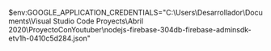 $env:GOOGLE_APPLICATION_CREDENTIALS="C:\Users\Desarrollador\Documents\Visual Studio Code Proyects\Abril 2020\ProyectoConYoutuber\nodejs-firebase-304db-firebase-adminsdk-etv1h-0410c5d284.json"